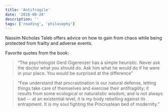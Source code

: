 ```yaml
---
title: 'Antifragile'
date: '2018-08-20'
description: ''
tags: ['reading', 'philosophy']
---
```


Nassim Nicholas Taleb offers advice on how to gain from chaos while being protected from frailty and adverse events.

Favorite quotes from the book:

> “The psychologist Gerd Gigerenzer has a simple heuristic. Never ask the doctor what you should do. Ask him what he would do if he were in your place. You would be surprised at the difference”

> “Few understand that procrastination is our natural defense, letting things take care of themselves and exercise their antifragility; it results from some ecological or naturalistic wisdom, and is not always bad -- at an existential level, it is my body rebelling against its entrapment. It is my soul fighting the Procrustean bed of modernity.”
